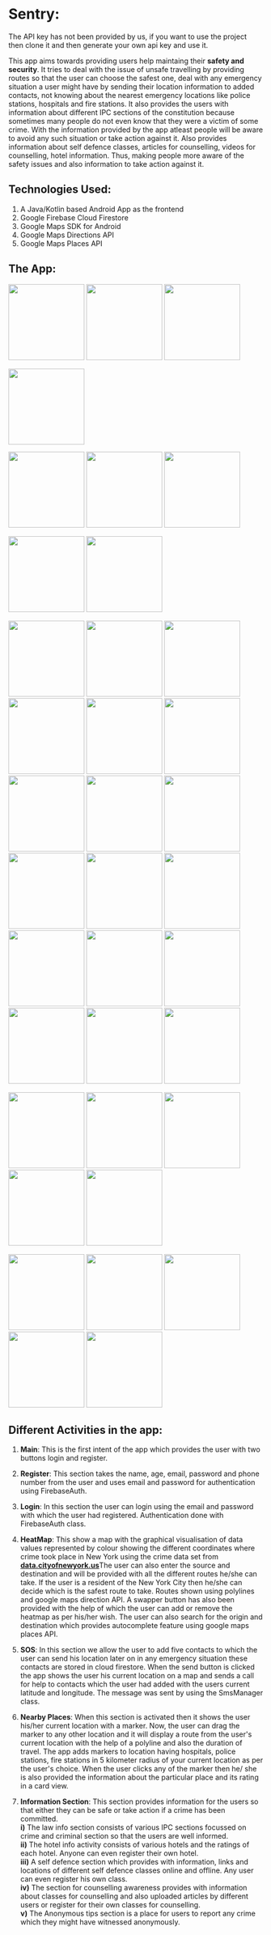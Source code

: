 # Sentry: 

The API key has not been provided by us, if you want to use the project then clone it and then generate your own api key and use it. 

  This app aims towards providing users help maintaing their **safety and security**. It tries to deal with the issue of unsafe travelling by providing routes so that the user can choose the safest one, deal with any emergency situation a user might have by sending their location information to added contacts, not knowing about the nearest emergency locations like police stations, hospitals and fire stations. It also provides the users with information about different IPC sections of the constitution because sometimes many people do not even know that they were a victim of some crime. With the information provided by the app atleast people will be aware to avoid any such situation or take action against it. Also provides information about self defence classes, articles for counselling, videos for counselling, hotel information. Thus, making people more aware of the safety issues and also information to take action against it.

## Technologies Used:

<ol>
  <li>A Java/Kotlin based Android App as the frontend</li>
  <li>Google Firebase Cloud Firestore</li>
  <li>Google Maps SDK for Android</li>
  <li>Google Maps Directions API</li>
  <li>Google Maps Places API</li>
</ol>

## The App:
<img src="https://user-images.githubusercontent.com/54111579/102006367-ab8bc100-3d46-11eb-96e3-8f5929b7a0fb.jpeg" width="150px"/> <img src="https://user-images.githubusercontent.com/54111579/102006372-b0e90b80-3d46-11eb-88f4-6adf63c4e078.jpeg" width="150px"/>
<img src="https://user-images.githubusercontent.com/54111579/102006374-b3e3fc00-3d46-11eb-8227-f3e2f56e2b80.jpeg" width="150px"/>

<img src="https://user-images.githubusercontent.com/54111579/102006421-058c8680-3d47-11eb-822c-c6ffa9173f97.jpeg" width="150px"/>

<img src="https://user-images.githubusercontent.com/54111579/102006382-bba3a080-3d46-11eb-8c6b-c4b81b8218ee.jpeg" width="150px"/> <img src="https://user-images.githubusercontent.com/54111579/102006383-be9e9100-3d46-11eb-8fd5-452018dd034f.jpeg" width="150px"/>
<img src="https://user-images.githubusercontent.com/54111579/102006386-c3634500-3d46-11eb-86fa-6d341e1316e2.jpeg" width="150px"/>


<img src="https://user-images.githubusercontent.com/54111579/101481732-a4963480-397b-11eb-9d07-1a68578d39c6.jpeg" width="150px"/> <img src="https://user-images.githubusercontent.com/54111579/101482540-e07dc980-397c-11eb-9c80-fc393dc17a38.jpeg" width="150px"/>

<img src="https://user-images.githubusercontent.com/54111579/102006836-1ab6e480-3d4a-11eb-9312-b1feb27fcbc8.jpeg" width="150px"/> <img src="https://user-images.githubusercontent.com/54111579/102006855-273b3d00-3d4a-11eb-8e97-0893cefbd538.jpeg" width="150px"/>
<img src="https://user-images.githubusercontent.com/54111579/102006854-260a1000-3d4a-11eb-8c22-a9abd381c742.jpeg" width="150px"/>
<img src="https://user-images.githubusercontent.com/54111579/102006851-23a7b600-3d4a-11eb-9a6b-66c890e382fa.jpeg" width="150px"/>
<img src="https://user-images.githubusercontent.com/54111579/102006850-230f1f80-3d4a-11eb-8b2e-0b7cda533580.jpeg" width="150px"/>
<img src="https://user-images.githubusercontent.com/54111579/102006848-21ddf280-3d4a-11eb-8ab9-ecdede44f698.jpeg" width="150px"/>
<img src="https://user-images.githubusercontent.com/54111579/102006847-21455c00-3d4a-11eb-867a-a557942b00d2.jpeg" width="150px"/>
<img src="https://user-images.githubusercontent.com/54111579/102006846-20142f00-3d4a-11eb-9a1a-c34928597b54.jpeg" width="150px"/>
<img src="https://user-images.githubusercontent.com/54111579/102006845-1f7b9880-3d4a-11eb-99f9-f931ce775c06.jpeg" width="150px"/>
<img src="https://user-images.githubusercontent.com/54111579/102006844-1ee30200-3d4a-11eb-8776-fb7f52cee6cc.jpeg" width="150px"/>
<img src="https://user-images.githubusercontent.com/54111579/102006842-1e4a6b80-3d4a-11eb-840f-54fb2a408452.jpeg" width="150px"/>
<img src="https://user-images.githubusercontent.com/54111579/102006840-1db1d500-3d4a-11eb-9b60-e8399898bd8c.jpeg" width="150px"/>
<img src="https://user-images.githubusercontent.com/54111579/102006838-1c80a800-3d4a-11eb-95ba-35168d292fae.jpeg" width="150px"/>
<img src="https://user-images.githubusercontent.com/54111579/102006837-1be81180-3d4a-11eb-84c6-fccb701b752a.jpeg" width="150px"/>
<img src="https://user-images.githubusercontent.com/54111579/102006996-41294f80-3d4b-11eb-80c8-57fdca6d2cf4.jpeg" width="150px"/>
<img src="https://user-images.githubusercontent.com/54111579/102006993-3e2e5f00-3d4b-11eb-9db6-890a2e8dafee.jpeg" width="150px"/>
<img src="https://user-images.githubusercontent.com/54111579/102006995-3ff82280-3d4b-11eb-8d30-21f534b71839.jpeg" width="150px"/>
<img src="https://user-images.githubusercontent.com/54111579/102006989-3a024180-3d4b-11eb-9b38-7b98c470edd9.jpeg" width="150px"/>

<img src="https://user-images.githubusercontent.com/54111579/102006176-13410c80-3d45-11eb-9176-0c09006584d6.jpeg" width="150px"/> <img src="https://user-images.githubusercontent.com/54111579/102006181-23f18280-3d45-11eb-8a5b-807556636992.jpeg" width="150px"/>
<img src="https://user-images.githubusercontent.com/54111579/102006184-2bb12700-3d45-11eb-975e-a68978d27e86.jpeg" width="150px"/>
<img src="https://user-images.githubusercontent.com/54111579/102006190-3370cb80-3d45-11eb-96b3-c553156122ee.jpeg" width="150px"/>
<img src="https://user-images.githubusercontent.com/54111579/102006198-3cfa3380-3d45-11eb-8c19-c46fb97778ee.jpeg" width="150px"/>

<img src="https://user-images.githubusercontent.com/54111579/102006202-41bee780-3d45-11eb-9622-293b52c48a6a.jpeg" width="150px"/> <img src="https://user-images.githubusercontent.com/54111579/102006225-6b780e80-3d45-11eb-85de-2b659208df57.jpeg" width="150px"/>
<img src="https://user-images.githubusercontent.com/54111579/102006226-6e72ff00-3d45-11eb-8ed1-45b3f5e901da.jpeg" width="150px"/>
<img src="https://user-images.githubusercontent.com/54111579/102006231-7468e000-3d45-11eb-95e6-eca7e038fd1c.jpeg" width="150px"/>
<img src="https://user-images.githubusercontent.com/54111579/102006232-76cb3a00-3d45-11eb-98ee-32a9d5898f58.jpeg" width="150px"/>



## Different Activities in the app:

 1) **Main**: This is the first intent of the app which provides the user with two buttons login and register.
 
 2) **Register**: This section takes the name, age, email, password and phone number from the user and uses email and password for authentication using FirebaseAuth. 
 
 3) **Login**: In this section the user can login using the email and password with which the user had registered. Authentication done with FirebaseAuth class.

 4) **HeatMap**: This show a map with the graphical visualisation of data values represented by colour showing the different coordinates where crime took place in New York using the crime data set from <a href="https://data.cityofnewyork.us/Public-Safety/NYPD-Complaint-Data-Current-Year-To-Date-/5uac-w243"><b><ins>data.cityofnewyork.us</ins></b></a>The user can also enter the source and destination and will be provided with all the different routes he/she can take. If the user is a resident of the New York City then he/she can decide which is the safest route to take. Routes shown using polylines and google maps direction API. A swapper button has also been provided with the help of which the user can add or remove the heatmap as per his/her wish. The user can also search for the origin and destination which provides autocomplete feature using google maps places API. 
 
 5) **SOS**: In this section we allow the user to add five contacts to which the user can send his location later on in any emergency situation these contacts are stored in cloud firestore. When the send button is clicked the app shows the user his current location on a map and sends a call for help to contacts which the user had added with the users current latitude and longitude. The message was sent by using the SmsManager class.
 
 6) **Nearby Places**: When this section is activated then it shows the user his/her current location with a marker. Now, the user can drag the marker to any other location and it will display a route from the user's current location with the help of a polyline and also the duration of travel. The app adds markers to location having hospitals, police stations, fire stations in 5 kilometer radius of your current location as per the user's choice. When the user clicks any of the marker then he/ she is also provided the information about the particular place and its rating in a card view.
 
7) **Information Section**: This section provides information for the users so that either they can be safe or take action if a crime has been committed.
          <br/>**i)** The law info section consists of various IPC sections focussed on crime and criminal section so that the users are well informed.
          <br/>**ii)** The hotel info activity consists of various hotels and the ratings of each hotel. Anyone can even register their own hotel.
          <br/>**iii)** A self defence section which provides with information, links and locations of different self defence classes online and offline. Any user can even register his own class.
          <br/>**iv)** The section for counselling awareness provides with information about classes for counselling and also uploaded articles by different users or register for their own classes for counselling.
          <br/>**v)** The Anonymous tips section is a place for users to report any crime which they might have witnessed anonymously.
